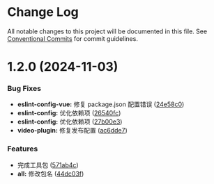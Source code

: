 # Change Log

All notable changes to this project will be documented in this file.
See [Conventional Commits](https://conventionalcommits.org) for commit guidelines.

# 1.2.0 (2024-11-03)

### Bug Fixes

- **eslint-config-vue:** 修复 package.json 配置错误 ([24e58c0](https://github.com/fuxiang123/toolkit/commit/24e58c0b85151cff00e7191d80178115ce27b677))
- **eslint-config:** 优化依赖项 ([26540fc](https://github.com/fuxiang123/toolkit/commit/26540fc86716a36ac64e41ad2d2378a000572b22))
- **eslint-config:** 优化依赖项 ([27b00e3](https://github.com/fuxiang123/toolkit/commit/27b00e31cb781294519b3195d013edf8987a512c))
- **video-plugin:** 修复发布配置 ([ac6dde7](https://github.com/fuxiang123/toolkit/commit/ac6dde7ebd831f14e61c7a2c019c0ac24f5fe17e))

### Features

- 完成工具包 ([571ab4c](https://github.com/fuxiang123/toolkit/commit/571ab4c1fe311b5f90e0912822f678d67d71ee58))
- **all:** 修改包名 ([44dc03f](https://github.com/fuxiang123/toolkit/commit/44dc03febe352bc10c99465427742fa5c80a8db9))
